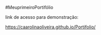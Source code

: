#MeuprimeiroPortifólio

link de acesso para demonstração:

https://caarolinaoliveira.github.io/Portifolio/ 